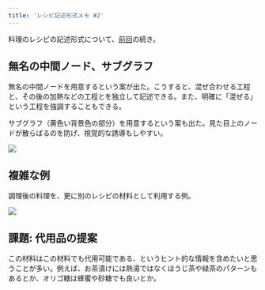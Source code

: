 ```yaml
---
title: 'レシピ記述形式メモ #2'
---
```

料理のレシピの記述形式について、[前回](https://r7kamura.com/articles/2022-05-13-mermaid-recipe-memo)の続き。

無名の中間ノード、サブグラフ
--------------

無名の中間ノードを用意するという案が出た。こうすると、混ぜ合わせる工程と、その後の加熱などの工程とを独立して記述できる。また、明確に「混ぜる」という工程を強調することもできる。

サブグラフ（黄色い背景色の部分）を用意するという案も出た。見た目上のノードが散らばるのを防げ、視覚的な誘導もしやすい。

![](https://lh6.googleusercontent.com/jJjCBID6gsEOeEiXJUp2HJjxv327Nc5gFZii5OvldFS-JmAHNpOorBSqBCeYa29OJKvLuKTrr_5g7a66MzwibEyyquC-hV1qmQqD06Un87_o28kP_H-8akfMdHg-LWcgH6sm_nIy2VrOe0uC_dvoR3MPGaYarppr6AuLk4z2owHhY9SQhqsTY1_q)

複雑な例
----

調理後の料理を、更に別のレシピの材料として利用する例。

![](https://lh5.googleusercontent.com/FUBd-u4od7cYTs2Q8qnvv2r-NEui8HK2ovbV94d0Bq0hcB2j3CkkkEE4uc9rOfwGNZNU-o7VhDR045DguMGE9UAr2me0eHQqoFXaFstRpt_xKC-P3-X04XtlWMzuif6wBgClRaSm73m8TUfw99ww0APpw8Y7871vLtEMEzXFhwPPK4Cs3eASwXyt)

課題: 代用品の提案
----------

この材料はこの材料でも代用可能である、というヒント的な情報を含めたいと思うことが多い。例えば、お茶漬けには熱湯ではなくほうじ茶や緑茶のパターンもあるとか、オリゴ糖は蜂蜜や砂糖でも良いとか。
